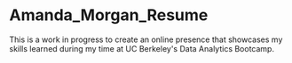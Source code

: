 # Amanda_Morgan_Resume

This is a work in progress to create an online presence that showcases my skills learned during my time at UC Berkeley's Data Analytics Bootcamp. 
